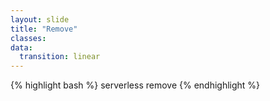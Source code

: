 ```yaml
---
layout: slide
title: "Remove"
classes:
data:
  transition: linear
---
```



{% highlight bash %}
serverless remove
{% endhighlight %}
